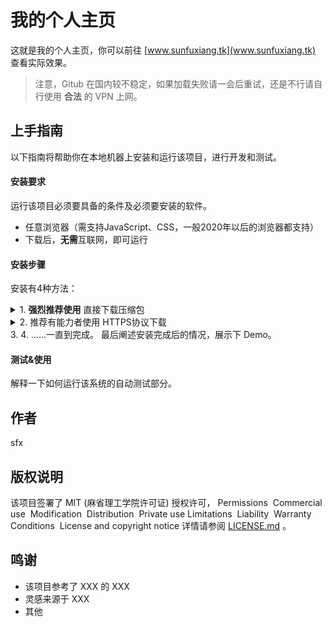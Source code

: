 # 我的个人主页
这就是我的个人主页，你可以前往 [www.sunfuxiang.tk](www.sunfuxiang.tk) 查看实际效果。
> 注意，Gitub 在国内较不稳定，如果加载失败请一会后重试，还是不行请自行使用 **合法** 的 VPN 上网。
## 上手指南
以下指南将帮助你在本地机器上安装和运行该项目，进行开发和测试。
#### 安装要求
运行该项目必须要具备的条件及必须要安装的软件。
- 任意浏览器（需支持JavaScript、CSS，一般2020年以后的浏览器都支持）
- 下载后，**无需**互联网，即可运行
#### 安装步骤
安装有4种方法：

<html>
<body>
<details id="1">
<summary>1. <strong>强烈推荐使用</strong> 直接下载压缩包</summary>
直接点击 <a href="https://github.com/fuxiang1109/myhomepage/archive/refs/heads/main.zip">这里</a> 下载 ZIP 压缩包，然后将下载的 .zip 文件解压即可。<br />
<details>
<summary></summary>
<em>或者，你可以点击绿色 code 按钮（Google译为代码，Edge译为法典），在菜单中选择 Download ZIP （Google译为下载压缩包，Edge译为下载邮编），将下载的 .zip 文件解压即可。</em>
</details>
</details>
<details>
<summary>2. 推荐有能力者使用 HTTPS协议下载</summary>
首先，请保证你的电脑中安装了 Git 。如果你没安装，且不知道 Git 是什么，那推荐使用 <a href="#1">方法1</a> 。<br />
如果你仍要使用此方法，请点击<a helf="https://git.org">这里</a>下载 Git 。安装后

</details>
3.
4.
......一直到完成。
最后阐述安装完成后的情况，展示下 Demo。
</body>
</html>

#### 测试&使用
解释一下如何运行该系统的自动测试部分。
## 作者
sfx
## 版权说明
该项目签署了 MIT (麻省理工学院许可证) 授权许可，
Permissions
 Commercial use
 Modification
 Distribution
 Private use
Limitations
 Liability
 Warranty
Conditions
 License and copyright notice
 详情请参阅 [LICENSE.md](LICENSE.md) 。
## 鸣谢
- 该项目参考了 XXX 的 XXX
- 灵感来源于 XXX
- 其他
